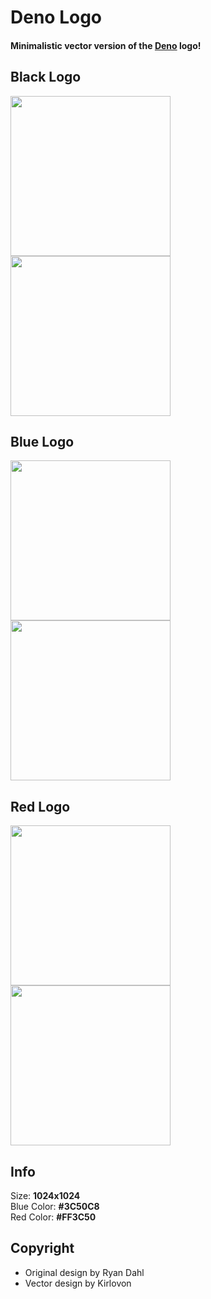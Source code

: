 # Deno Logo
#### Minimalistic vector version of the [Deno](https://github.com/denoland/deno) logo!

## Black Logo
<p align="left">
	<img src="https://kirlovon.github.io/Deno-Logo/Exported/SVG/Deno-1.svg" width="256" height="256">
	<img src="https://kirlovon.github.io/Deno-Logo/Exported/SVG/Deno-2.svg" width="256" height="256">
</p>


## Blue Logo
<p align="left">
	<img src="https://kirlovon.github.io/Deno-Logo/Exported/SVG/Deno-Blue-1.svg" width="256" height="256">
	<img src="https://kirlovon.github.io/Deno-Logo/Exported/SVG/Deno-Blue-2.svg" width="256" height="256">
</p>

## Red Logo
<p align="left">
	<img src="https://kirlovon.github.io/Deno-Logo/Exported/SVG/Deno-Red-1.svg" width="256" height="256">
	<img src="https://kirlovon.github.io/Deno-Logo/Exported/SVG/Deno-Red-2.svg" width="256" height="256">
</p>

## Info
Size: **1024x1024** <br>
Blue Color: **#3C50C8** <br>
Red Color: **#FF3C50**

## Copyright
* Original design by Ryan Dahl
* Vector design by Kirlovon